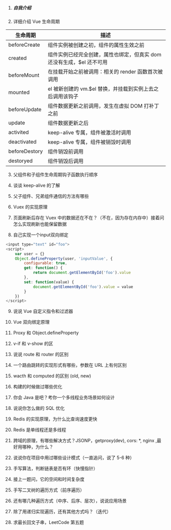 1. ##### 自我介绍

2. 详细介绍 Vue 生命周期

| 生命周期      | 描述                                                         |
| ------------- | ------------------------------------------------------------ |
| beforeCreate  | 组件实例被创建之初，组件的属性生效之前                       |
| created       | 组件实例已经完全创建，属性也绑定，但真实 dom 还没有生成，$el 还不可用 |
| beforeMount   | 在挂载开始之前被调用：相关的 render 函数首次被调用           |
| mounted       | el 被新创建的 vm.$el 替换，并挂载到实例上去之后调用该钩子    |
| beforeUpdate  | 组件数据更新之前调用，发生在虚拟 DOM 打补丁之前              |
| update        | 组件数据更新之后                                             |
| activited     | keep-alive 专属，组件被激活时调用                            |
| deactivated   | keep-alive 专属，组件被销毁时调用                            |
| beforeDestory | 组件销毁前调用                                               |
| destoryed     | 组件销毁后调用                                               |

3. 父组件和子组件生命周期钩子函数执行顺序

4. 谈谈 keep-alive 的了解

5. 父子组件、兄弟组件通信的方法有哪些

6. Vuex 的实现原理

3. 页面刷新后存在 Vuex 中的数据还在不在？（不在，因为存在内存中）接着问怎么实现刷新也能保留数据

3. 自己实现一个input双向绑定

```javascript <input type="text" id="foo">
<input type="text" id="foo">
<script>
    var user = {}
    Object.defineProperty(user, 'inputValue', {
        configurable: true,
        get: function() {
            return document.getElementById('foo').value
        },
        set: function(value) {
            document.getElementById('foo').value = value
        }
    })
</script>
```

9. 说说 Vue 自定义指令和过滤器

10. Vue 双向绑定原理

11. Proxy  和 Object.defineProperty

12. v-if  和 v-show 的区

13. 说说 route 和 router 的区别

10. 一个路由跳转的实现形式有哪些，参数在 URL 上有何区别

10. wacth 和 computed 的区别 (old, new)

11. 构建的时候做过哪些优化

10. 你会 Java 是吧？考你一个多线程业务场景如何设计

11. 说说你怎么做的 SQL 优化

12. Redis 的实现原理，为什么比查询速度更快

13. Redis 是单线程还是多线程

10. 跨域的原理，有哪些解决方式？JSONP，getproxy(dev),  cors: *, nginx ,最好用哪种，为什么？

11. 说说你在项目中用过哪些设计模式（一直追问，说了 5-6 种）

10. 手写算法，判断链表是否有环（快慢指针）

11. 接上一题问，它的空间和时间复杂度

12. 手写二叉树的遍历方式（前序遍历）

13. 还有哪几种遍历方式（中序、后序、层次），说说应用场景

14. 除了用递归实现遍历，还有其他方式吗？（迭代）

15. 求最长回文子串，LeetCode 第五题
